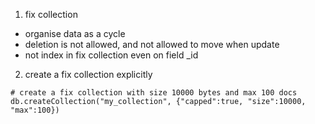 1. fix collection
- organise data as a cycle
- deletion is not allowed, and not allowed to move when update
- not index in fix collection even on field _id

2. create a fix collection explicitly
```
# create a fix collection with size 10000 bytes and max 100 docs
db.createCollection("my_collection", {"capped":true, "size":10000, "max":100})
```